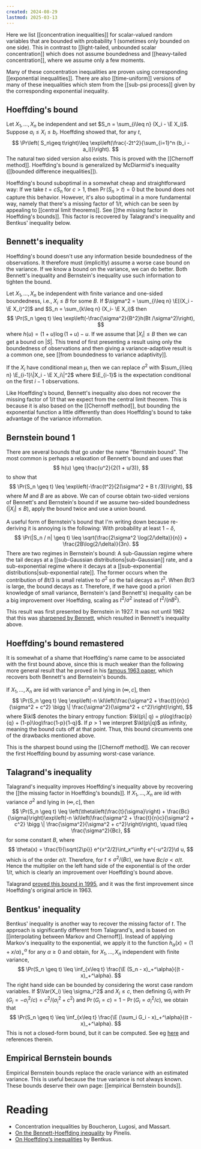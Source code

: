 ```yaml
---
created: 2024-08-29
lastmod: 2025-03-13
---
```


Here we list [[concentration inequalities]] for scalar-valued random variables that are bounded with probability 1 (sometimes only bounded on one side). This in contrast to [[light-tailed, unbounded scalar concentration]] which does not assume boundedness and [[heavy-tailed concentration]], where we assume only a few moments. 

Many of these concentration inequalities are proven using corresponding [[exponential inequalities]]. There are also [[time-uniform]] versions of many of these inequalities which stem from the [[sub-psi process]] given by the corresponding exponential inequality. 

## Hoeffding's bound 
Let $X_1,\dots,X_n$ be independent and set $S_n = \sum_{i\leq n} (X_i - \E X_i)$. Suppose $a_i\leq X_i\leq b_i$. Hoeffding showed that, for any $t$,  
$$
\Pr\left( S_n\geq t\right)\leq \exp\left(\frac{-2t^2}{\sum_{i=1}^n (b_i - a_i)}\right).
$$
The natural two sided version also exists. This is proved with the [[Chernoff method]]. Hoeffding's bound is generalized by McDiarmid's inequality ([[bounded difference inequalities]]). 

Hoeffding's bound suboptimal in a somewhat cheap and straightforward way: If we take $t = cS_n$ for $c>1$, then $\Pr(S_n > t) = 0$ but the bound does not capture this behavior. However, it's also suboptimal in a more fundamental way, namely that there's a missing factor of $1/t$, which can be seen by appealing to [[central limit theorems]]. See [[the missing factor in Hoeffding's bounds]]. This factor is recovered by Talagrand's inequality and Bentkus' inequality below.

## Bennett's inequality 
Hoeffding's bound doesn't use any information beside boundedness of the observations. It therefore must (implicitly) assume a worse case bound on the variance. If we know a bound on the variance, we can do better. Both Bennett's inequality and Bernstein's inequality use such information to tighten the bound. 

Let $X_1,\dots,X_n$ be independent with finite variance and one-sided boundedness, i.e., $X_i\leq B$ for some $B$. If $\sigma^2 = \sum_{i\leq n} \E[(X_i - \E X_i)^2]$ and $S_n = \sum_{k\leq n} (X_i- \E X_i)$ then 
$$
\Pr(S_n \geq t) \leq \exp\left(-\frac{\sigma^2}{B^2}h(Bt /\sigma^2)\right),
$$
where $h(u) = ( 1 + u )\log(1 + u) - u$. If we assume that $|X_i|\leq B$ then we can get a bound on $|S|$. This trend of first presenting a result using only the boundedness of observations and then giving a variance-adaptive result is a common one, see [[from boundedness to variance adaptivity]]. 

If the $X_i$ have conditional mean $\mu$, then we can replace $\sigma^2$ with $\sum_{i\leq n} \E_{i-1}\|X_i - \E X_i\|^2$ where $\E_{i-1}$ is the expectation conditional on the first $i-1$ observations. 

Like Hoeffding's bound, Bennett's inequality also does not recover the missing factor of $1/t$ that we expect from the central limit theorem. This is because it is also based on the [[Chernoff method]], but bounding the exponential function a little differently than does Hoeffding's bound to take advantage of the variance information. 

## Bernstein bound 1 
There are several bounds that go under the name "Bernstein bound". The most common is perhaps a relaxation of Bennett's bound and uses that 
$$
h(u) \geq \frac{u^2}{2(1 + u/3)},
$$
to show that 
$$
\Pr(S_n \geq t) \leq \exp\left(-\frac{t^2}{2(\sigma^2 + B t /3)}\right),
$$
where $M$ and $B$ are as above. We can of course obtain two-sided versions of Bennett's and Bernstein's bound if we assume two-sided boundedness ($|X_i|\leq B$), apply the bound twice and use a union bound. 

A useful form of Bernstein's bound that I'm writing down because re-deriving it is annoying is the following: With probability at least $1-\delta$, 
$$
\Pr(|S_n / n| \geq t) \leq \sqrt{\frac{2\sigma^2 \log(2/\delta)}{n}} + \frac{2B\log(2/\delta)}{3n}.
$$
There are two regimes in Bernstein's bound: A sub-Gaussian regime where the tail decays at a [[sub-Gaussian distributions|sub-Gaussian]] rate, and a sub-exponential regime where it decays at a [[sub-exponential distributions|sub-exponential rate]]. The former occurs when the contribution of $B t/3$ is small relative to $\sigma^2$ so the tail decays as $t^2$. When $B t/3$ is large, the bound decays as $t$. Therefore, if we have good a priori knowledge of small variance, Bernstein's (and Bennett's) inequality can be a big improvement over Hoeffding, scaling as $t^2/\sigma^2$ instead of $t^2/(nB^2)$.  

This result was first presented by Bernstein in 1927. It was not until 1962 that this was [sharpened by Bennett](https://www.tandfonline.com/doi/abs/10.1080/01621459.1962.10482149), which resulted in Bennett's inequality above.  

## Hoeffding's bound remastered 
It is somewhat of a shame that Hoeffding's name came to be associated with the first bound above, since this is much weaker than the following more general result that he proved in his [famous 1963 paper](https://www.jstor.org/stable/2282952), which recovers both Bennett's and Bernstein's bounds. 

If $X_1,\dots,X_n$ are iid with variance $\sigma^2$ and lying in $(\infty, c]$, then 
$$
\Pr(S_n \geq t) \leq \exp\left(-n \kl\left(\frac{\sigma^2 + \frac{t}{n}c}{\sigma^2 + c^2} \bigg \| \frac{\sigma^2}{\sigma^2 + c^2}\right)\right), 
$$
where $\kl$ denotes the binary entropy function: $\kl(p\| q) = p\log\frac{p}{q} + (1-p)\log\frac{1-p}{1-q}$. If $p>1$ we interpret $\kl(p\|q)$ as infinity, meaning the bound cuts off at that point. Thus, this bound circumvents one of the drawbacks mentioned above. 

This is the sharpest bound using the [[Chernoff method]]. We can recover the first Hoeffding bound by assuming worst-case variance. 

## Talagrand's inequality 
Talagrand's inequality improves Hoeffding's inequality above by recovering the [[the missing factor in Hoeffding's bounds]]. If $X_1,\dots,X_n$ are iid with variance $\sigma^2$ and lying in $(\infty, c]$, then 
$$
\Pr(S_n \geq t) \leq \left(\theta\left(\frac{t}{\sigma}\right) + \frac{Bc}{\sigma}\right)\exp\left(-n \kl\left(\frac{\sigma^2 + \frac{t}{n}c}{\sigma^2 + c^2} \bigg \| \frac{\sigma^2}{\sigma^2 + c^2}\right)\right), \quad t\leq \frac{\sigma^2}{Bc},
$$
for some constant $B$, where 
$$
\theta(x) = \frac{1}{\sqrt{2\pi}} e^{x^2/2}\int_x^\infty e^{-u^2/2}\d u,
$$
which is of the order $\sigma/t$. Therefore, for $t\leq \sigma^2/(Bc)$, we have $Bc/\sigma<\sigma/t$. Hence the multiplier on the left hand side of the exponential is of the order $1/t$, which is clearly an improvement over Hoeffding's bound above. 

Talagrand [proved this bound in 1995](http://www.numdam.org/item/AIHPB_1995__31_4_689_0.pdf), and it was the first improvement since Hoeffding's original article in 1963. 

## Bentkus' inequality 
Bentkus' inequality is another way to recover the missing factor of $t$. The approach is significantly different from Talagrand's, and is based on [[interpolating between Markov and Chernoff]]. Instead of applying Markov's inequality to the exponential, we apply it to the function $h_\alpha(x) = ( 1 + x/\alpha)_+^\alpha$ for any $\alpha \geq 0$ and obtain, for $X_1,\dots,X_n$ independent with finite variance, 
$$
\Pr(S_n \geq t) \leq \inf_{x\leq t} \frac{\E (S_n - x)_+^\alpha}{(t - x)_+^\alpha}.
$$
The right hand side can be bounded by considering the worst case random variables. If $\Var(X_i) \leq \sigma_i^2$ and $X_i \leq c$, then defining $G_i$ with $\Pr(G_i = - \sigma_i^2/c) = c^2 / (\sigma_i^2 + c^2)$ and $\Pr ( G_i = c) = 1 - \Pr(G_i = \sigma_i^2/c)$, we obtain that 
$$
\Pr(S_n \geq t) \leq \inf_{x\leq t} \frac{\E (\sum_i G_i - x)_+^\alpha}{(t - x)_+^\alpha}.
$$
This is not a closed-form bound, but it can be computed. See eg [here](http://www.numdam.org/article/AIHPB_2014__50_1_15_0.pdf) and references therein. 

## Empirical Bernstein bounds 
Empirical Bernstein bounds replace the oracle variance with an estimated variance. This is useful because the true variance is not always known. These bounds deserve their own page: [[empirical Bernstein bounds]]. 

# Reading
- Concentration inequalities by Boucheron, Lugosi, and Massart. 
- [On the Bennett-Hoeffding inequality](http://www.numdam.org/article/AIHPB_2014__50_1_15_0.pdf) by Pinelis. 
- [On Hoeffding's inequalities](https://arxiv.org/pdf/math/0410159) by Bentkus. 